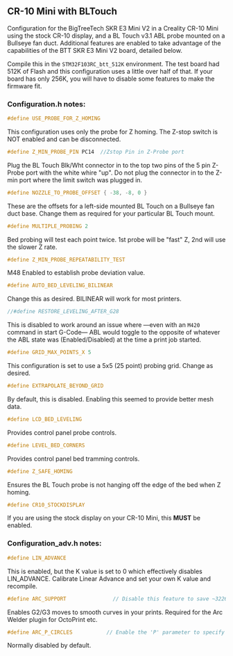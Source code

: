 ## CR-10 Mini with BLTouch

Configuration for the BigTreeTech SKR E3 Mini V2 in a Creality CR-10 Mini using the stock CR-10 display, and a BL Touch v3.1 ABL probe mounted on a Bullseye fan duct. Additional features are enabled to take advantage of the capabilities of the BTT SKR E3 Mini V2 board, detailed below.
 
Compile this in the `STM32F103RC_btt_512K` environment. The test board had 512K of Flash and this configuration uses a little over half of that. If your board has only 256K, you will have to disable some features to make the firmware fit.
 
### Configuration.h notes:

```cpp
#define USE_PROBE_FOR_Z_HOMING
```
This configuration uses only the probe for Z homing. The Z-stop switch is NOT enabled and can be disconnected. 

```cpp
#define Z_MIN_PROBE_PIN PC14  //Zstop Pin in Z-Probe port 
```
Plug the BL Touch Blk/Wht connector in to the top two pins of the 5 pin Z-Probe port with the white whire "up". Do not plug the connector in to the Z-min port where the limit switch was plugged in.

```cpp
#define NOZZLE_TO_PROBE_OFFSET { -38, -8, 0 }
```
These are the offsets for a left-side mounted BL Touch on a Bullseye fan duct base. Change them as required for your particular BL Touch mount.

```cpp
#define MULTIPLE_PROBING 2
```
Bed probing will test each point twice. 1st probe will be "fast" Z, 2nd will use the slower Z rate.

```cpp
#define Z_MIN_PROBE_REPEATABILITY_TEST
```
M48 Enabled to establish probe deviation value.

```cpp
#define AUTO_BED_LEVELING_BILINEAR
```
Change this as desired. BILINEAR will work for most printers.

```cpp
//#define RESTORE_LEVELING_AFTER_G28
```
This is disabled to work around an issue where —even with an `M420` command in start G-Code— ABL would toggle to the opposite of whatever the ABL state was (Enabled/Disabled) at the time a print job started.

```cpp
#define GRID_MAX_POINTS_X 5
```
This configuration is set to use a 5x5 (25 point) probing grid. Change as desired.

```cpp
#define EXTRAPOLATE_BEYOND_GRID
```
By default, this is disabled. Enabling this seemed to provide better mesh data.
 
```cpp
#define LCD_BED_LEVELING
```
Provides control panel probe controls.
 
```cpp
#define LEVEL_BED_CORNERS 
```
Provides control panel bed tramming controls.

```cpp
#define Z_SAFE_HOMING
```
Ensures the BL Touch probe is not hanging off the edge of the bed when Z homing.

```cpp
#define CR10_STOCKDISPLAY
```
If you are using the stock display on your CR-10 Mini, this **MUST** be enabled.

### Configuration_adv.h notes:

```cpp
#define LIN_ADVANCE
```
This is enabled, but the K value is set to 0 which effectively disables LIN_ADVANCE. Calibrate Linear Advance and set your own K value and recompile.

```cpp
#define ARC_SUPPORT               // Disable this feature to save ~3226 bytes
```
Enables G2/G3 moves to smooth curves in your prints. Required for the Arc Welder plugin for OctoPrint etc.

```cpp
#define ARC_P_CIRCLES           // Enable the 'P' parameter to specify complete circles
```
Normally disabled by default. 
